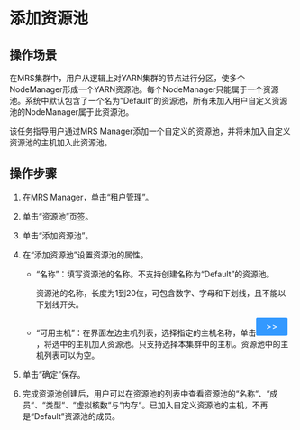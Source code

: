 # 添加资源池<a name="ZH-CN_TOPIC_0035271546"></a>

## 操作场景<a name="section25729969195856"></a>

在MRS集群中，用户从逻辑上对YARN集群的节点进行分区，使多个NodeManager形成一个YARN资源池。每个NodeManager只能属于一个资源池。系统中默认包含了一个名为“Default”的资源池，所有未加入用户自定义资源池的NodeManager属于此资源池。

该任务指导用户通过MRS Manager添加一个自定义的资源池，并将未加入自定义资源池的主机加入此资源池。

## 操作步骤<a name="section59066814195916"></a>

1.  在MRS Manager，单击“租户管理”。
2.  单击“资源池”页签。
3.  单击“添加资源池”。
4.  在“添加资源池”设置资源池的属性。
    -   “名称”：填写资源池的名称。不支持创建名称为“Default”的资源池。

        资源池的名称，长度为1到20位，可包含数字、字母和下划线，且不能以下划线开头。

    -   “可用主机”：在界面左边主机列表，选择指定的主机名称，单击![](figures/icon_mrs_addhost.png)，将选中的主机加入资源池。只支持选择本集群中的主机。资源池中的主机列表可以为空。

5.  单击“确定”保存。
6.  完成资源池创建后，用户可以在资源池的列表中查看资源池的“名称“、“成员“、“类型“、“虚拟核数“与“内存“。已加入自定义资源池的主机，不再是“Default”资源池的成员。


